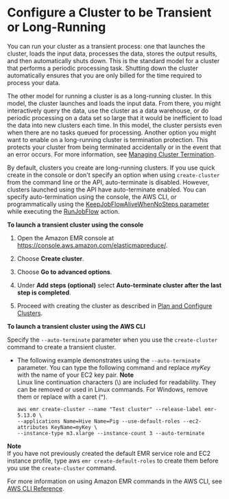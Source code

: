 # Configure a Cluster to be Transient or Long\-Running<a name="emr-plan-longrunning-transient"></a>

You can run your cluster as a transient process: one that launches the cluster, loads the input data, processes the data, stores the output results, and then automatically shuts down\. This is the standard model for a cluster that performs a periodic processing task\. Shutting down the cluster automatically ensures that you are only billed for the time required to process your data\. 

The other model for running a cluster is as a long\-running cluster\. In this model, the cluster launches and loads the input data\. From there, you might interactively query the data, use the cluster as a data warehouse, or do periodic processing on a data set so large that it would be inefficient to load the data into new clusters each time\. In this model, the cluster persists even when there are no tasks queued for processing\. Another option you might want to enable on a long\-running cluster is termination protection\. This protects your cluster from being terminated accidentally or in the event that an error occurs\. For more information, see [Managing Cluster Termination](UsingEMR_TerminationProtection.md)\.

By default, clusters you create are long\-running clusters\. If you use quick create in the console or don't specify an option when using `create-cluster` from the command line or the API, auto\-terminate is disabled\. However, clusters launched using the API have auto\-terminate enabled\. You can specify auto\-termination using the console, the AWS CLI, or programmatically using the [KeepJobFlowAliveWhenNoSteps parameter](http://docs.aws.amazon.com/ElasticMapReduce/latest/API/API_JobFlowInstancesConfig.html#EMR-Type-JobFlowInstancesConfig-KeepJobFlowAliveWhenNoSteps) while executing the [RunJobFlow](http://docs.aws.amazon.com/ElasticMapReduce/latest/API/API_RunJobFlow.html) action\.

**To launch a transient cluster using the console**

1. Open the Amazon EMR console at [https://console\.aws\.amazon\.com/elasticmapreduce/](https://console.aws.amazon.com/elasticmapreduce/)\.

1. Choose **Create cluster**\.

1. Choose **Go to advanced options**\.

1. Under **Add steps \(optional\)** select **Auto\-terminate cluster after the last step is completed**\.

1. Proceed with creating the cluster as described in [Plan and Configure Clusters](emr-plan.md)\.

**To launch a transient cluster using the AWS CLI**

Specify the `--auto-terminate` parameter when you use the `create-cluster` command to create a transient cluster\.
+ The following example demonstrates using the `--auto-terminate` parameter\. You can type the following command and replace *myKey* with the name of your EC2 key pair\.
**Note**  
Linux line continuation characters \(\\\) are included for readability\. They can be removed or used in Linux commands\. For Windows, remove them or replace with a caret \(^\)\.

  ```
  aws emr create-cluster --name "Test cluster" --release-label emr-5.13.0 \
  --applications Name=Hive Name=Pig --use-default-roles --ec2-attributes KeyName=myKey \
  --instance-type m3.xlarge --instance-count 3 --auto-terminate
  ```

**Note**  
If you have not previously created the default EMR service role and EC2 instance profile, type aws `emr create-default-roles` to create them before you use the `create-cluster` command\.

For more information on using Amazon EMR commands in the AWS CLI, see [AWS CLI Reference](http://docs.aws.amazon.com/cli/latest/reference/emr)\.